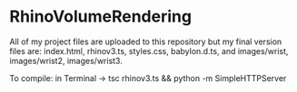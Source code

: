 # RhinoVolumeRendering

All of my project files are uploaded to this repository but my final version files are: 
index.html, rhinov3.ts, styles.css, babylon.d.ts, and images/wrist, images/wrist2, images/wrist3.


To compile: in Terminal -> tsc rhinov3.ts && python -m SimpleHTTPServer
